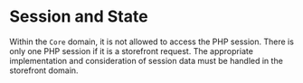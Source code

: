 # Session and State

Within the `Core` domain, it is not allowed to access the PHP session. There is only one PHP session if it is a storefront request. The appropriate implementation and consideration of session data must be handled in the storefront domain.